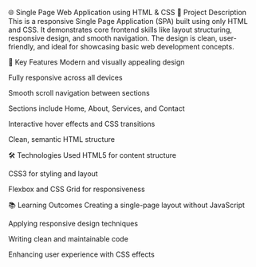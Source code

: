 🌐 Single Page Web Application using HTML & CSS
📄 Project Description
This is a responsive Single Page Application (SPA) built using only HTML and CSS. It demonstrates core frontend skills like layout structuring, responsive design, and smooth navigation. The design is clean, user-friendly, and ideal for showcasing basic web development concepts.

🚀 Key Features
Modern and visually appealing design

Fully responsive across all devices

Smooth scroll navigation between sections

Sections include Home, About, Services, and Contact

Interactive hover effects and CSS transitions

Clean, semantic HTML structure

🛠️ Technologies Used
HTML5 for content structure

CSS3 for styling and layout

Flexbox and CSS Grid for responsiveness

📚 Learning Outcomes
Creating a single-page layout without JavaScript

Applying responsive design techniques

Writing clean and maintainable code

Enhancing user experience with CSS effects

